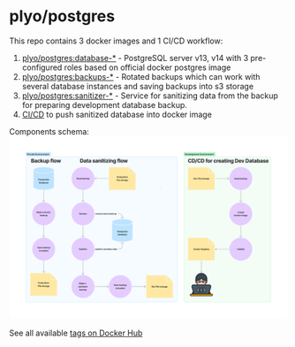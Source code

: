 # plyo/postgres

This repo contains 3 docker images and 1 CI/CD workflow:

1. [plyo/postgres:database-*](/database) - PostgreSQL server v13, v14 with 3 pre-configured roles based on official docker postgres image
2. [plyo/postgres:backups-*](/backups) - Rotated backups which can work with several database instances and saving backups into s3 storage
3. [plyo/postgres:sanitizer-*](/sanitizer) - Service for sanitizing data from the backup for preparing development database backup.
4. [CI/CD](/.github/workflows/publish-sanitized-db.yaml) to push sanitized database into docker image

Components schema:
![Components Overview](docs/plyo-database-flow.png)

See all available [tags on Docker Hub](https://hub.docker.com/r/plyo/postgres/tags/) 
